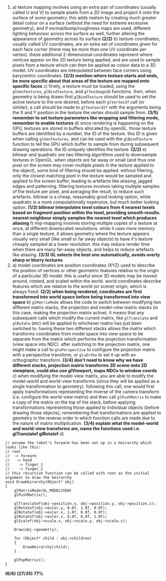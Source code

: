 1. 
   a) texture mapping involves using an extra pair of coordinates (usually called U and V) to sample pixels from a 2D image and project it onto the surface of some geometry. this adds realism by creating much greater detail colour on a surface (without the need for extreme excessive geometry), and if normal/bump/roughness maps are used, different lighting behaviour across the surface as well, further altering the appearance of geometry across its surface **(2/2)**
   b) texture coordinates, usually called UV coordinates, are an extra set of coordinates given for each face corner (there may be more than one UV coordinate per vertex). these additional 2-dimensional coordinates represent where vertices appear on the 2D texture being applied, and are used to sample pixels from a texture which can then be applied as colour data to a 3D model. UV coordinates are interpolated between face corners using barycentric coordinates. **(2/3) mention where texture starts and ends, be more specific about that areas of the texture are mapped onto specific faces**
   c) firstly, a texture must be loaded, using the `glGenTextures`, `glBindTexture`, and `glTexImage2D` functions. then, when geometry is being drawn first `glBindTexture` should be used to set the active texture to the one desired, before each `glVertex3f` call (or similar), a call should be made to `glTexCoord2f` with the arguments being the X and Y position in the texture the vertex should sample from. **(3/5) remember to set texture parameters like wrapping and filtering mode, remember to enable textures**
   d) since rendering is happening on the GPU, textures are stored in buffers allocated by openGL. those texture buffers are identified by a number, the ID of the texture. this ID is given when calling `glGenTextures`, and can be used with the `glBindTexture` function to tell the GPU which buffer to sample from during subsequent drawing operations. the ID uniquely identifies the texture. **(2/2)**
   e) bilinear and quadratic are two filtering algorithms used to downsample textures in OpenGL. when objects are far away or small (and thus one pixel on the screen may cover multiple pixels in the texture applied to the object), some kind of filtering should be applied. without filtering, only the closest matching pixel in the texture would be sampled and applied to the screen buffer, leading to artefacts like aliasing, jagged edges and patterning. filtering textures involves taking multiple samples of the texture per pixel, and averaging the result, to reduce such artefacts. bilinear is a cheap, reasonably good looking option, while quadratic is a more computationally expensive, but much better looking option. **(1/3) bilinear interpolates texel colours from 4 nearest texels based on fragment position within the texel, providing smooth results. nearest neighbour simply samples the nearest texel which produces aliasing**
   f) mip-mapping involves storing multiple copies of a texture at once, at different downscaled resolutions. while it uses more memory than a single texture, it allows geometry where the texture appears visually very small (like small or far away objects) to have it's texture cheaply sampled at a lower resolution. this may reduce render time when there are many far-away objects, and helps to reduce artefacts like aliasing. **(3/3) GL selects the best one automatically, avoids overly sharp or blurry textures**
2. 
   a) model coordinates are position coordinates (XYZ) used to describe the position of vertices or other geometric features relative to the origin of a particular 3D model. this is useful since 3D models may be moved around, rotated, and scaled within the world. world coordinates describe features which are relative to the world (or scene) origin, which is always fixed. **(2/2) when being rendered, coordinates are first transformed into world space before being transformed into view space**
   b) `glMatrixMode` allows the code to switch between modifying two different matrix stacks, the projection and model-view matrix stacks (in this case, making the projection matrix active). it means that any subsequent calls which modify the current matrix, like `glTranslate` and `glRotate` (etc) will be applied to whichever matrix has just been switched to. having these two different stacks allows the matrix which transforms coordinates from model space into view space to be separate from the matrix which performs the projection transformation (view space into NDC). after switching to the projection matrix, one might make a call to `gluPerspective` to configure the projection matrix with a perspective transform, or `gluOrtho` to set it up with an orthographic transform. **(3/4) don't need to know why we have different stacks, projection matrix transforms 3D scene onto 2D viewplane, could also use glViewport, maps NDCs to window coords**
   c) when modifying the model-view matrix, you are able to modify the model-world and world-view transforms (since they will be applied as a single transformation to geometry). following this call, one would first apply transformations representing the inverse of the camera transform (i.e. configure the world-view matrix) and then call `glPushMatrix` to make a copy of the matrix on the top of the stack, before applying transformations representing those applied to individual objects (before drawing those objects); remembering that transformations are applied to geometry in the reverse order in which function calls are made due to the nature of matrix multiplication. **(3/4) explain what the model-world and world-view transforms are, name the functions used i.e. glTranslatef glRotatef**
   d) 
```
// assume the robot's forearm has been set up in a heirarchy which looks like this:
// root
//  -> forearm
//   -> hand
//    -> finger_1
//    -> finger_2
// this recursive function can be called with root as the initial argument to draw the heirarchy
void DrawHeirarchy(Object* obj)
{
	glMatrixMode(GL_MODELVIEW)
	glPushMatrix();

	glTranslatef(obj->position.x, obj->position.y, obj->position.z);
	glRotatef(obj->euler.y, 0.0f, 1.0f, 0.0f);
	glRotatef(obj->euler.x, 1.0f, 0.0f, 0.0f);
	glRotatef(obj->euler.z, 0.0f, 0.0f, 1.0f);
	glScalef(obj->scale.x, obj->scale.y, obj->scale.z);

	Draw(obj->geometry);

	for (Object* child : obj->children)
	{
		DrawHeirarchy(child);
	}

	glPopMatrix();
}
```
**(6/6)**
**(27/35) 77%**